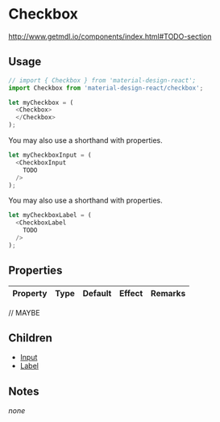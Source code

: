 # Checkbox

http://www.getmdl.io/components/index.html#TODO-section


## Usage

```javascript
// import { Checkbox } from 'material-design-react';
import Checkbox from 'material-design-react/checkbox';

let myCheckbox = (
  <Checkbox>
  </Checkbox>
);
```

You may also use a shorthand with properties.

```javascript
let myCheckboxInput = (
  <CheckboxInput
    TODO
  />
);
```
You may also use a shorthand with properties.

```javascript
let myCheckboxLabel = (
  <CheckboxLabel
    TODO
  />
);
```


## Properties

Property | Type | Default | Effect | Remarks
-------- | -----| ------- | ------ | -------

// MAYBE


## Children

* [Input](./input/README.md)
* [Label](./label/README.md)


## Notes

*none*
